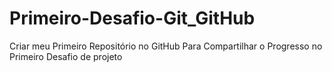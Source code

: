 # Primeiro-Desafio-Git_GitHub
Criar meu Primeiro Repositório no GitHub Para Compartilhar o Progresso no Primeiro Desafio de projeto
